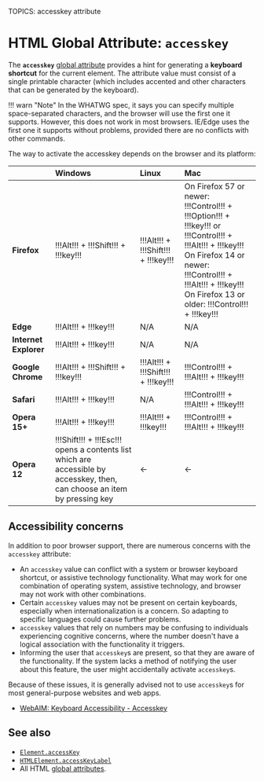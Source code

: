 TOPICS: accesskey attribute

# HTML Global Attribute: `accesskey`

The **`accesskey`** [global attribute](/en/webfrontend/HTML_Global_Attributes)
provides a hint for generating a **keyboard shortcut** for the current element. The attribute value must
consist of a single printable character (which includes accented and other characters that can be
generated by the keyboard).

!!! warn "Note"
    In the WHATWG spec, it says you can specify multiple space-separated characters, and the
    browser will use the first one it supports. However, this does not work in most browsers. IE/Edge
    uses the first one it supports without problems, provided there are no conflicts with other commands.

The way to activate the accesskey depends on the browser and its platform:

|  | Windows | Linux | Mac |
| :-- | :-- | :-- | :-- |
| **Firefox** | !!!Alt!!! + !!!Shift!!! + !!!key!!! | !!!Alt!!! + !!!Shift!!! + !!!key!!! | On Firefox 57 or newer: !!!Control!!! + !!!Option!!! + !!!key!!! or !!!Control!!! + !!!Alt!!! + !!!key!!!<br>On Firefox 14 or newer: !!!Control!!! + !!!Alt!!! + !!!key!!!<br>On Firefox 13 or older: !!!Control!!! + !!!key!!!
| **Edge** | !!!Alt!!! + !!!key!!! | N/A | N/A |
| **Internet Explorer** | !!!Alt!!! + !!!key!!! | N/A | N/A |
| **Google Chrome** | !!!Alt!!! + !!!Shift!!! + !!!key!!! | !!!Alt!!! + !!!Shift!!! + !!!key!!! | !!!Control!!! + !!!Alt!!! + !!!key!!!
| **Safari** | !!!Alt!!! + !!!key!!! | N/A | !!!Control!!! + !!!Alt!!! + !!!key!!!
| **Opera 15+** | !!!Alt!!! + !!!key!!! | !!!Alt!!! + !!!key!!! | !!!Control!!! + !!!Alt!!! + !!!key!!!
| **Opera 12** | !!!Shift!!! + !!!Esc!!! opens a contents list which are accessible by accesskey, then, can choose an item by pressing key | <- | <- |

## Accessibility concerns

In addition to poor browser support, there are numerous concerns with the `accesskey` attribute:

- An `accesskey` value can conflict with a system or browser keyboard shortcut, or assistive technology
functionality. What may work for one combination of operating system, assistive technology, and
browser may not work with other combinations.
- Certain `accesskey` values may not be present on certain keyboards, especially when
internationalization is a concern. So adapting to specific languages could cause further problems.
- `accesskey` values that rely on numbers may be confusing to individuals experiencing cognitive
concerns, where the number doesn't have a logical association with the functionality it triggers.
- Informing the user that `accesskey`s are present, so that they are aware of the functionality. If
the system lacks a method of notifying the user about this feature, the user might accidentally
activate `accesskey`s.

Because of these issues, it is generally advised not to use `accesskey`s for most general-purpose
websites and web apps.

- [WebAIM: Keyboard Accessibility - Accesskey](https://webaim.org/techniques/keyboard/accesskey#spec)

## See also

- [`Element.accessKey`](/en/webfrontend/Element.accessKey)
- [`HTMLElement.accessKeyLabel`](/en/webfrontend/HTMLElement.accessKeyLabel)
- All HTML [global attributes](/en/webfrontend/HTML_Global_Attributes).
